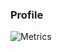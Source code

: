 ### Profile
<!--
![necropola's github stats](https://github-readme-stats.vercel.app/api?username=necropola&show_icons=true&theme=tokyonight)
-->

![Metrics](https://metrics.lecoq.io/necropola)

<!--
**necropola/necropola** is a ✨ _special_ ✨ repository because its `README.md` (this file) appears on your GitHub profile.

Here are some ideas to get you started:

- 🔭 I’m currently working on ...
- 🌱 I’m currently learning ...
- 👯 I’m looking to collaborate on ...
- 🤔 I’m looking for help with ...
- 💬 Ask me about ...
- 📫 How to reach me: ...
- 😄 Pronouns: ...
- ⚡ Fun fact: ...
-->
